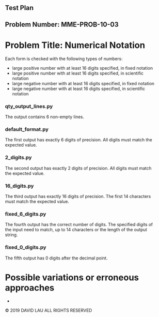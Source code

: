 Test Plan
---------
Problem Number: MME-PROB-10-03
------------------------------

Problem Title: Numerical Notation
================================

Each form is checked with the following types of numbers:
* large positive number with at least 16 digits specified, in fixed notation
* large positive number with at least 16 digits specified, in scientific notation
* large negative number with at least 16 digits specified, in fixed notation
* large negative number with at least 16 digits specified, in scientific notation

### qty_output_lines.py

The output contains 6 non-empty lines.

### default_format.py

The first output has exactly 6 digits of precision. All digits must match the expected value.

### 2_digits.py

The second output has exactly 2 digits of precision. All digits must match the expected value.

### 16_digits.py

The third output has exactly 16 digits of precision. The first 14 characters must match the expected value.

### fixed_6_digits.py

The fourth output has the correct number of digits. The specified digits of the input need to match, up to 14 characters or the length of the output string.

### fixed_0_digits.py

The fifth output has 0 digits after the decimal point.

# Possible variations or erroneous approaches

*

© 2019 DAVID LAU ALL RIGHTS RESERVED
